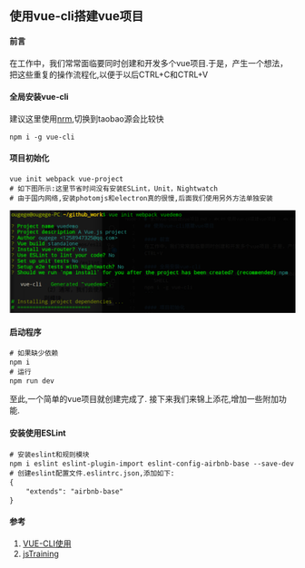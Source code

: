 ## 使用vue-cli搭建vue项目

#### 前言
在工作中，我们常常面临要同时创建和开发多个vue项目.于是，产生一个想法，把这些重复的操作流程化,以便于以后CTRL+C和CTRL+V

#### 全局安装vue-cli
建议这里使用[nrm](./使用nvm和nrm.md 'nrm'),切换到taobao源会比较快
```SHELL
npm i -g vue-cli
```

#### 项目初始化
```SHELL
vue init webpack vue-project
# 如下图所示:这里节省时间没有安装ESLint，Unit，Nightwatch
# 由于国内网络,安装photomjs和electron真的很慢,后面我们使用另外方法单独安装
```

![初始化项目](../images/node/使用vue-cli搭建vue项目/vueDemo_01.png '初始化项目')

#### 启动程序
```SHELL
# 如果缺少依赖
npm i
# 运行
npm run dev
```
至此,一个简单的vue项目就创建完成了.
接下来我们来锦上添花,增加一些附加功能.

#### 安装使用ESLint
```SHELL
# 安装eslint和规则模块
npm i eslint eslint-plugin-import eslint-config-airbnb-base --save-dev
# 创建eslint配置文件.eslintrc.json,添加如下:
{
    "extends": "airbnb-base"
}
```



#### 参考
1. [VUE-CLI使用](https://www.cnblogs.com/samve/p/9095328.html 'VUE-CLI使用')
1. [jsTraining](https://github.com/ruanyf/jstraining/blob/master/demos/README.md 'jsTraining')